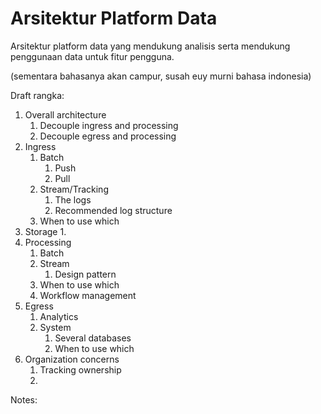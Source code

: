 # Arsitektur Platform Data

Arsitektur platform data yang mendukung analisis serta mendukung penggunaan data untuk fitur pengguna.

\(sementara bahasanya akan campur, susah euy murni bahasa indonesia\)



Draft rangka:

1. Overall architecture
   1. Decouple ingress and processing
   2. Decouple egress and processing
2. Ingress
   1. Batch
      1. Push
      2. Pull
   2. Stream/Tracking
      1. The logs
      2. Recommended log structure
   3. When to use which
3. Storage
   1. 
4. Processing
   1. Batch
   2. Stream
      1. Design pattern
   3. When to use which
   4. Workflow management
5. Egress
   1. Analytics
   2. System
      1. Several databases
      2. When to use which
6. Organization concerns
   1. Tracking ownership
   2. 



Notes:





